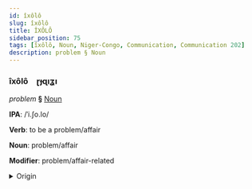 ```yaml
---
id: îxôlô
slug: îxôlô
title: ÎXÔLÔ
sidebar_position: 75
tags: [îxôlô, Noun, Niger-Congo, Communication, Communication 202]
description: problem § Noun
---
```


### îxôlô&emsp;<span kind="abugida">ɽɟɋıʓı</span>

*problem* **§** [Noun](../../tags/Noun)

**IPA**: /ˈi.ʃo.lo/

**Verb**: to be a problem/affair

**Noun**: problem/affair

**Modifier**: problem/affair-related

<details>
    <summary>Origin</summary>
    Yoruba iṣoro /ì.ʃò.ɾō/<br/>
    <em>Niger-Congo Language Family</em>
</details>